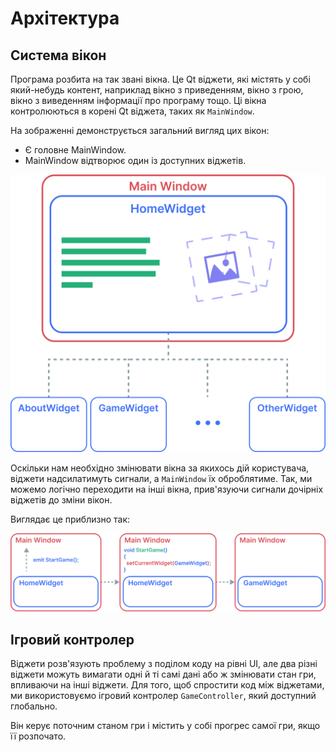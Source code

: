 # Архітектура

## Система вікон

Програма розбита на так звані вікна. Це Qt віджети, які містять у собі який-небудь контент, наприклад вікно з приведенням, вікно з грою, вікно з виведенням інформації про програму тощо. Ці вікна контролюються в корені Qt віджета, таких як `MainWindow`.

На зображенні демонструється загальний вигляд цих вікон:

- Є головне MainWindow.
- MainWindow відтворює один із доступних віджетів.

![Arch](../../assets/06-architecture-windows.png)

Оскільки нам необхідно змінювати вікна за якихось дій користувача, віджети надсилатимуть сигнали, а `MainWindow` їх оброблятиме. Так, ми можемо логічно переходити на інші вікна, прив'язуючи сигнали дочірніх віджетів до зміни вікон.

Виглядає це приблизно так:

![Arch](../../assets/07-architecture-windows-changing.png)

## Ігровий контролер

Віджети розв'язують проблему з поділом коду на рівні UI, але два різні віджети можуть вимагати одні й ті самі дані або ж змінювати стан гри, впливаючи на інші віджети. Для того, щоб спростити код між віджетами, ми використовуємо ігровий контролер `GameController`, який доступний глобально.

Він керує поточним станом гри і містить у собі прогрес самої гри, якщо її розпочато.
